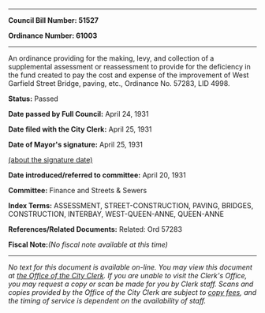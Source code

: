 

********

**Council Bill Number: 51527**
   
**Ordinance Number: 61003**
********

 An ordinance providing for the making, levy, and collection of a supplemental assessment or reassessment to provide for the deficiency in the fund created to pay the cost and expense of the improvement of West Garfield Street Bridge, paving, etc., Ordinance No. 57283, LID 4998.

**Status:** Passed
   
**Date passed by Full Council:** April 24, 1931
   
**Date filed with the City Clerk:** April 25, 1931
   
**Date of Mayor's signature:** April 25, 1931
   
[(about the signature date)](/~public/approvaldate.htm)
   
   
   
**Date introduced/referred to committee:** April 20, 1931
   
**Committee:** Finance and Streets & Sewers
   
   
**Index Terms:** ASSESSMENT, STREET-CONSTRUCTION, PAVING, BRIDGES, CONSTRUCTION, INTERBAY, WEST-QUEEN-ANNE, QUEEN-ANNE

**References/Related Documents:** Related: Ord 57283

**Fiscal Note:**_(No fiscal note available at this time)_
********

_No text for this document is available on-line. You may view this document at [the Office of the City Clerk](http://www.seattle.gov/leg/clerk/contactUs.htm). If you are unable to visit the Clerk's Office, you may request a copy or scan be made for you by Clerk staff. Scans and copies provided by the Office of the City Clerk are subject to [copy fees](http://clerk.seattle.gov/~public/clerkfees.htm), and the timing of service is dependent on the availability of staff._

